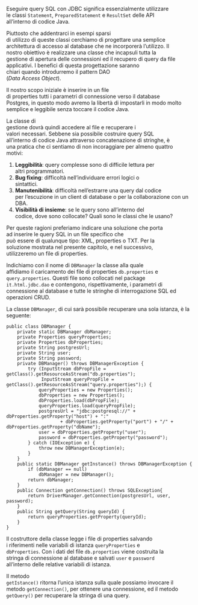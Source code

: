 Eseguire query SQL con JDBC significa essenzialmente utilizzare  
le classi `Statement`, `PreparedStatement` e `ResultSet` delle API  
all’interno di codice Java.

Piuttosto che addentrarci in esempi sparsi  
di utilizzo di queste classi cerchiamo di progettare una semplice  
architettura di accesso al database che ne incorporerà l’utilizzo. Il  
nostro obiettivo è realizzare una classe che incapsuli tutta la  
gestione di apertura delle connessioni ed il recupero di query da file  
applicativi. I benefici di questa progettazione saranno  
chiari quando introdurremo il pattern DAO  
(_Data Access Object_).

Il nostro scopo iniziale è inserire in un file  
di properties tutti i parametri di connessione verso il database  
Postgres, in questo modo avremo la libertà di impostarli in modo molto  
semplice e leggibile senza toccare il codice Java.

La classe di  
gestione dovrà quindi accedere al file e recuperare i  
valori necessari. Sebbene sia possibile costruire query SQL  
all’interno di codice Java attraverso concatenazione di stringhe, è  
una pratica che ci sentiamo di non incoraggiare per almeno quattro  
motivi:

1.  **Leggibilità**: query complesse sono di difficile lettura per  
    altri programmatori.
2.  **Bug fixing**: difficoltà nell’individuare errori logici o  
    sintattici.
3.  **Manutenibilità**: difficoltà nell’estrarre una query dal codice  
    per l’escuzione in un client di database o per la collaborazione con un DBA.
4.  **Visibilità di insieme**: se le query sono all’interno del  
    codice, dove sono collocate? Quali sono le classi che le usano?

Per queste ragioni preferiamo indicare una soluzione che porta  
ad inserire le query SQL in un file specifico che  
può essere di qualunque tipo: XML, properties o TXT. Per la  
soluzione mostrata nel presente capitolo, e nel successivo,  
utilizzeremo un file di properties.

Indichiamo con il nome di `DBManager` la classe alla quale  
affidiamo il caricamento dei file di properties `db.properties` e  
`query.properties`. Questi file sono collocati nel package  
`it.html.jdbc.dao` e contengono, rispettivamente, i parametri di  
connessione al database e tutte le stringhe di interrogazione SQL ed  
operazioni CRUD.

La classe `DBManager`, di cui sarà possibile recuperare una sola istanza, è la seguente:

```
public class DBManager {
	private static DBManager dbManager;
	private Properties queryProperties;
	private Properties dbProperties;
	private String postgresUrl;
	private String user;
	private String password;
	private DBManager() throws DBManagerException {
		try (InputStream dbPropFile = getClass().getResourceAsStream("db.properties");
			 InputStream queryPropFile = getClass().getResourceAsStream("query.properties");) {
			queryProperties = new Properties();
			dbProperties = new Properties();
			dbProperties.load(dbPropFile);
			queryProperties.load(queryPropFile);
			postgresUrl = "jdbc:postgresql://" + dbProperties.getProperty("host") + ":"
					+ dbProperties.getProperty("port") + "/" + dbProperties.getProperty("dbName");
			user = dbProperties.getProperty("user");
			password = dbProperties.getProperty("password");
		} catch (IOException e) {
			throw new DBManagerException(e);
		}
	}
	public static DBManager getInstance() throws DBManagerException {
		if (dbManager == null)
			dbManager = new DBManager();
		return dbManager;
	}
    public Connection getConnection() throws SQLException{
		return DriverManager.getConnection(postgresUrl, user, password);
    }
	public String getQuery(String queryId) {
		return queryProperties.getProperty(queryId);
	}
}
```

Il costruttore della classe legge i file di properties salvando  
i riferimenti nelle variabili di istanza `queryProperties` e  
`dbProperties`. Con i dati del file `db.properties` viene costruita la  
stringa di connessione al database e salvati `user` e `password`  
all’interno delle relative variabili di istanza.

Il metodo  
`getIstance()` ritorna l’unica istanza sulla quale possiamo invocare il  
metodo `getConnection()`, per ottenere una connessione, ed il metodo  
`getQuery()` per recuperare la stringa di una query.